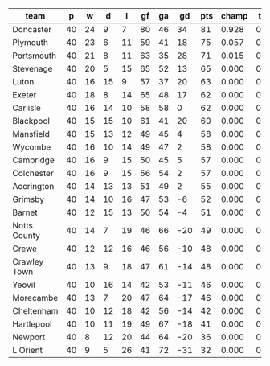 |     team     | p  | w  | d  | l  | gf | ga | gd  | pts | champ | top2  | top3  | top4  |  5-7  | bot4  | bot3  | bot2  |
|--------------|----|----|----|----|----|----|-----|-----|-------|-------|-------|-------|-------|-------|-------|-------|
| Doncaster    | 40 | 24 |  9 |  7 | 80 | 46 |  34 |  81 | 0.928 | 0.995 | 1.000 | 1.000 | 0.000 | 0.000 | 0.000 | 0.000|
| Plymouth     | 40 | 23 |  6 | 11 | 59 | 41 |  18 |  75 | 0.057 | 0.696 | 0.979 | 0.998 | 0.002 | 0.000 | 0.000 | 0.000|
| Portsmouth   | 40 | 21 |  8 | 11 | 63 | 35 |  28 |  71 | 0.015 | 0.303 | 0.907 | 0.980 | 0.020 | 0.000 | 0.000 | 0.000|
| Stevenage    | 40 | 20 |  5 | 15 | 65 | 52 |  13 |  65 | 0.000 | 0.004 | 0.049 | 0.359 | 0.531 | 0.000 | 0.000 | 0.000|
| Luton        | 40 | 16 | 15 |  9 | 57 | 37 |  20 |  63 | 0.000 | 0.001 | 0.044 | 0.356 | 0.546 | 0.000 | 0.000 | 0.000|
| Exeter       | 40 | 18 |  8 | 14 | 65 | 48 |  17 |  62 | 0.000 | 0.000 | 0.012 | 0.142 | 0.576 | 0.000 | 0.000 | 0.000|
| Carlisle     | 40 | 16 | 14 | 10 | 58 | 58 |   0 |  62 | 0.000 | 0.001 | 0.006 | 0.082 | 0.449 | 0.000 | 0.000 | 0.000|
| Blackpool    | 40 | 15 | 15 | 10 | 61 | 41 |  20 |  60 | 0.000 | 0.000 | 0.004 | 0.071 | 0.515 | 0.000 | 0.000 | 0.000|
| Mansfield    | 40 | 15 | 13 | 12 | 49 | 45 |   4 |  58 | 0.000 | 0.000 | 0.000 | 0.001 | 0.043 | 0.000 | 0.000 | 0.000|
| Wycombe      | 40 | 16 | 10 | 14 | 49 | 47 |   2 |  58 | 0.000 | 0.000 | 0.000 | 0.007 | 0.168 | 0.000 | 0.000 | 0.000|
| Cambridge    | 40 | 16 |  9 | 15 | 50 | 45 |   5 |  57 | 0.000 | 0.000 | 0.000 | 0.002 | 0.069 | 0.000 | 0.000 | 0.000|
| Colchester   | 40 | 16 |  9 | 15 | 56 | 54 |   2 |  57 | 0.000 | 0.000 | 0.000 | 0.002 | 0.062 | 0.000 | 0.000 | 0.000|
| Accrington   | 40 | 14 | 13 | 13 | 51 | 49 |   2 |  55 | 0.000 | 0.000 | 0.000 | 0.001 | 0.021 | 0.000 | 0.000 | 0.000|
| Grimsby      | 40 | 14 | 10 | 16 | 47 | 53 |  -6 |  52 | 0.000 | 0.000 | 0.000 | 0.000 | 0.000 | 0.001 | 0.000 | 0.000|
| Barnet       | 40 | 12 | 15 | 13 | 50 | 54 |  -4 |  51 | 0.000 | 0.000 | 0.000 | 0.000 | 0.000 | 0.003 | 0.000 | 0.000|
| Notts County | 40 | 14 |  7 | 19 | 46 | 66 | -20 |  49 | 0.000 | 0.000 | 0.000 | 0.000 | 0.000 | 0.072 | 0.010 | 0.000|
| Crewe        | 40 | 12 | 12 | 16 | 46 | 56 | -10 |  48 | 0.000 | 0.000 | 0.000 | 0.000 | 0.000 | 0.025 | 0.003 | 0.000|
| Crawley Town | 40 | 13 |  9 | 18 | 47 | 61 | -14 |  48 | 0.000 | 0.000 | 0.000 | 0.000 | 0.000 | 0.050 | 0.010 | 0.001|
| Yeovil       | 40 | 10 | 16 | 14 | 42 | 53 | -11 |  46 | 0.000 | 0.000 | 0.000 | 0.000 | 0.000 | 0.152 | 0.038 | 0.003|
| Morecambe    | 40 | 13 |  7 | 20 | 47 | 64 | -17 |  46 | 0.000 | 0.000 | 0.000 | 0.000 | 0.000 | 0.232 | 0.071 | 0.005|
| Cheltenham   | 40 | 10 | 12 | 18 | 42 | 56 | -14 |  42 | 0.000 | 0.000 | 0.000 | 0.000 | 0.000 | 0.713 | 0.391 | 0.064|
| Hartlepool   | 40 | 10 | 11 | 19 | 49 | 67 | -18 |  41 | 0.000 | 0.000 | 0.000 | 0.000 | 0.000 | 0.761 | 0.515 | 0.109|
| Newport      | 40 |  8 | 12 | 20 | 44 | 64 | -20 |  36 | 0.000 | 0.000 | 0.000 | 0.000 | 0.000 | 0.991 | 0.962 | 0.824|
| L Orient     | 40 |  9 |  5 | 26 | 41 | 72 | -31 |  32 | 0.000 | 0.000 | 0.000 | 0.000 | 0.000 | 1.000 | 1.000 | 0.994|
